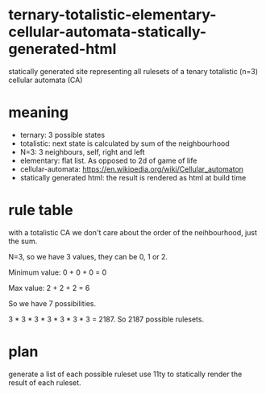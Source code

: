 # ternary-totalistic-elementary-cellular-automata-statically-generated-html
statically generated site representing all rulesets of a tenary totalistic (n=3) cellular automata (CA)

# meaning
- ternary: 3 possible states
- totalistic: next state is calculated by sum of the neighbourhood
- N=3: 3 neighbours, self, right and left
- elementary: flat list. As opposed to 2d of game of life
- cellular-automata: https://en.wikipedia.org/wiki/Cellular_automaton
- statically generated html: the result is rendered as html at build time

# rule table
with a totalistic CA we don't care about the order of the neihbourhood, just the sum.

N=3, so we have 3 values, they can be 0, 1 or 2.

Minimum value: 0 + 0 + 0 = 0

Max value: 2 + 2 + 2 = 6

So we have 7 possibilities.

3 * 3 * 3 * 3 * 3 * 3 * 3 = 2187. So 2187 possible rulesets.


# plan
generate a list of each possible ruleset
use 11ty to statically render the result of each ruleset.
